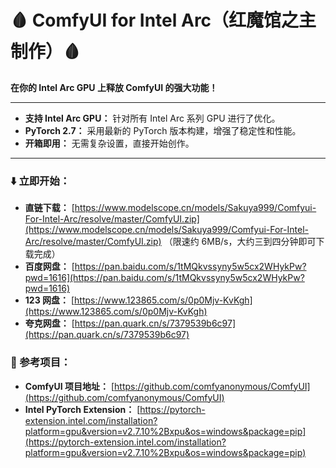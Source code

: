 # 🩸 ComfyUI for Intel Arc（红魔馆之主制作）🩸

**在你的 Intel Arc GPU 上释放 ComfyUI 的强大功能！** 

---


* **支持 Intel Arc GPU：** 针对所有 Intel Arc 系列 GPU 进行了优化。
* **PyTorch 2.7：** 采用最新的 PyTorch 版本构建，增强了稳定性和性能。
* **开箱即用：** 无需复杂设置，直接开始创作。

---

### **⬇️ 立即开始：**

* **直链下载：** [https://www.modelscope.cn/models/Sakuya999/Comfyui-For-Intel-Arc/resolve/master/ComfyUI.zip](https://www.modelscope.cn/models/Sakuya999/Comfyui-For-Intel-Arc/resolve/master/ComfyUI.zip) （限速约 6MB/s，大约三到四分钟即可下载完成）
* **百度网盘：** [https://pan.baidu.com/s/1tMQkvssyny5w5cx2WHykPw?pwd=1616](https://pan.baidu.com/s/1tMQkvssyny5w5cx2WHykPw?pwd=1616)
* **123 网盘：** [https://www.123865.com/s/0p0Mjv-KvKgh](https://www.123865.com/s/0p0Mjv-KvKgh)
* **夸克网盘：** [https://pan.quark.cn/s/7379539b6c97](https://pan.quark.cn/s/7379539b6c97)
### **🔗 参考项目：**
* **ComfyUI 项目地址：** [https://github.com/comfyanonymous/ComfyUI](https://github.com/comfyanonymous/ComfyUI)
* **Intel PyTorch Extension：** [https://pytorch-extension.intel.com/installation?platform=gpu&version=v2.7.10%2Bxpu&os=windows&package=pip](https://pytorch-extension.intel.com/installation?platform=gpu&version=v2.7.10%2Bxpu&os=windows&package=pip)
